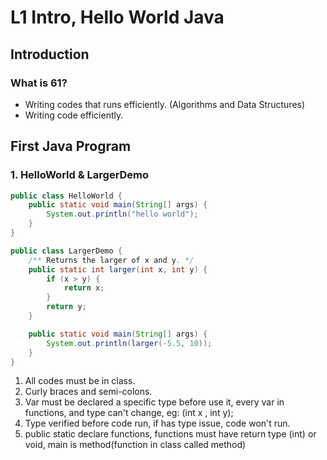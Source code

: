 # L1 Intro, Hello World Java

## Introduction

### What is 61?

* Writing codes that runs efficiently. \(Algorithms and Data Structures\)
* Writing code efficiently.

## First Java Program

### 1. HelloWorld & LargerDemo

```java
public class HelloWorld {
	public static void main(String[] args) {
		System.out.println("hello world");
	}
}
```

```java
public class LargerDemo {
	/** Returns the larger of x and y. */
	public static int larger(int x, int y) {
		if (x > y) {
			return x;
		}
		return y;
	}

	public static void main(String[] args) {
		System.out.println(larger(-5.5, 10));
	}
} 
```

1. All codes must be in class.
2. Curly braces and semi-colons.
3. Var must be declared a specific type before use it, every var in functions, and type can't change, eg: \(int x , int y\);
4. Type verified before code run, if has type issue, code won't run.
5. public static declare functions, functions must have return type \(int\) or void, main is method\(function in class called method\)



